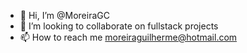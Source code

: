 - 👋 Hi, I’m @MoreiraGC
- 💞️ I’m looking to collaborate on fullstack projects
- 📫 How to reach me moreiraguilherme@hotmail.com

